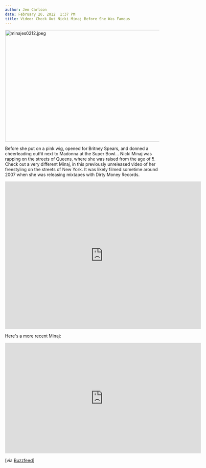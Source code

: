 ```yaml
---
author: Jen Carlson
date: February 20, 2012  1:37 PM
title: Video: Check Out Nicki Minaj Before She Was Famous
---
```


<p><span class="mt-enclosure mt-enclosure-image" style="display: inline;"> <img alt="minajes0212.jpeg" src="https://web.archive.org/web/20120221000039im_/http://gothamist.com/attachments/arts_jen/minajes0212.jpeg" width="640" height="363" class="image-none"> </span></p>

<p>Before she put on a pink wig, opened for Britney Spears, and donned a cheerleading outfit next to Madonna at the Super Bowl... Nicki Minaj was rapping on the streets of Queens, where she was raised from the age of 5. Check out a very different Minaj, in this previously unreleased video of her freestyling on the streets of New York. It was likely filmed sometime around 2007 when she was releasing mixtapes with Dirty Money Records.</p>

<p><iframe width="640" height="480" src="https://web.archive.org/web/20120221000039if_/http://www.youtube.com/embed/eRnG3iUsaIg" frameborder="0" allowfullscreen></iframe></p>

<p>Here&apos;s a more recent Minaj:</p>

<p><iframe width="640" height="360" src="https://web.archive.org/web/20120221000039if_/http://www.youtube.com/embed/4JipHEz53sU" frameborder="0" allowfullscreen></iframe></p>

<p>[via <a href="https://web.archive.org/web/20120221000039/http://www.buzzfeed.com/mjs538/nicki-minaj-before-she-was-famous">Buzzfeed</a>]</p>